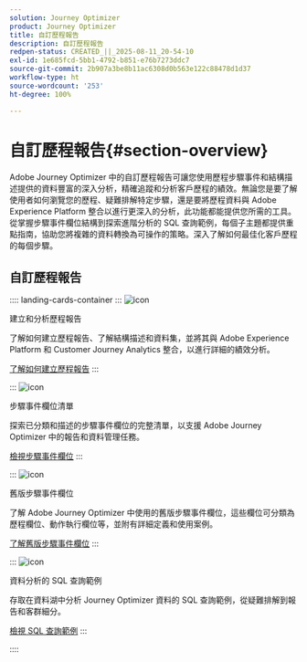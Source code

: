 ```yaml
---
solution: Journey Optimizer
product: Journey Optimizer
title: 自訂歷程報告
description: 自訂歷程報告
redpen-status: CREATED_||_2025-08-11_20-54-10
exl-id: 1e685fcd-5bb1-4792-b851-e76b7273ddc7
source-git-commit: 2b907a3be8b11ac6308d0b563e122c88478d1d37
workflow-type: ht
source-wordcount: '253'
ht-degree: 100%

---
```


# 自訂歷程報告{#section-overview}

Adobe Journey Optimizer 中的自訂歷程報告可讓您使用歷程步驟事件和結構描述提供的資料豐富的深入分析，精確追蹤和分析客戶歷程的績效。無論您是要了解使用者如何瀏覽您的歷程、疑難排解特定步驟，還是要將歷程資料與 Adobe Experience Platform 整合以進行更深入的分析，此功能都能提供您所需的工具。從掌握步驟事件欄位結構到探索進階分析的 SQL 查詢範例，每個子主題都提供重點指南，協助您將複雜的資料轉換為可操作的策略。深入了解如何最佳化客戶歷程的每個步驟。

## 自訂歷程報告

:::: landing-cards-container
:::
![icon](https://cdn.experienceleague.adobe.com/icons/chart-line.svg?lang=zh-Hant)

建立和分析歷程報告

了解如何建立歷程報告、了解結構描述和資料集，並將其與 Adobe Experience Platform 和 Customer Journey Analytics 整合，以進行詳細的績效分析。

[了解如何建立歷程報告](../using/reports/sharing-overview.md)
:::

:::
![icon](https://cdn.experienceleague.adobe.com/icons/list-check.svg?lang=zh-Hant)

步驟事件欄位清單

探索已分類和描述的步驟事件欄位的完整清單，以支援 Adobe Journey Optimizer 中的報告和資料管理任務。

[檢視步驟事件欄位](../using/reports/sharing-field-list.md)
:::

:::
![icon](https://cdn.experienceleague.adobe.com/icons/book.svg?lang=zh-Hant)

舊版步驟事件欄位

了解 Adobe Journey Optimizer 中使用的舊版步驟事件欄位，這些欄位可分類為歷程欄位、動作執行欄位等，並附有詳細定義和使用案例。

[了解舊版步驟事件欄位](legacy-step-event-fields-landing-page.md)
:::

:::
![icon](https://cdn.experienceleague.adobe.com/icons/code-branch.svg?lang=zh-Hant)

資料分析的 SQL 查詢範例

存取在資料湖中分析 Journey Optimizer 資料的 SQL 查詢範例，從疑難排解到報告和客群細分。

[檢視 SQL 查詢範例](../using/reports/query-examples.md)
:::

::::
